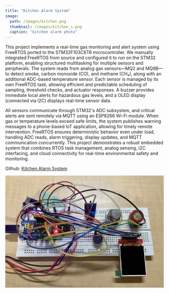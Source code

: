 ```yaml
---
title: "Kitchen Alarm System"
image: 
  path: /images/kitchen.png
  thumbnail: /images/kitchen_s.png
  caption: "kitchen alarm photo"
---
```


This project implements a real-time gas monitoring and alert system using FreeRTOS ported to the STM32F103C8T6 microcontroller. We manually integrated FreeRTOS from source and configured it to run on the STM32 platform, enabling structured multitasking for multiple sensors and peripherals. The system reads from analog gas sensors—MQ2 and MQ9B—to detect smoke, carbon monoxide (CO), and methane (CH₄), along with an additional ADC-based temperature sensor. Each sensor is managed by its own FreeRTOS task, allowing efficient and predictable scheduling of sampling, threshold checks, and actuator responses. A buzzer provides immediate local alerts for hazardous gas levels, and a OLED display (connected via I2C) displays real-time sensor data.

All sensors communicate through STM32's ADC subsystem, and critical alerts are sent remotely via MQTT using an ESP8266 Wi-Fi module. When gas or temperature levels exceed safe limits, the system publishes warning messages to a phone-based IoT application, allowing for timely remote intervention. FreeRTOS ensures deterministic behavior even under load, handling ADC reads, alarm triggering, display updates, and MQTT communication concurrently. This project demonstrates a robust embedded system that combines RTOS task management, analog sensing, I2C interfacing, and cloud connectivity for real-time environmental safety and monitoring.

Github: <a href="https://github.com/Rachelyan666/kitchen_alarm">Kitchen Alarm System</a>

![Smart Dorm IOT](/images/kitchen.png)
